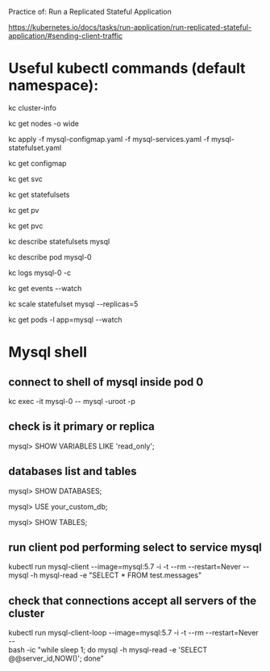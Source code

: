 Practice of:
Run a Replicated Stateful Application

https://kubernetes.io/docs/tasks/run-application/run-replicated-stateful-application/#sending-client-traffic


# Useful kubectl commands (default namespace):

kc cluster-info

kc get nodes -o wide

kc apply -f mysql-configmap.yaml -f mysql-services.yaml -f mysql-statefulset.yaml

kc get configmap

kc get svc

kc get statefulsets

kc get pv

kc get pvc


kc describe statefulsets mysql

kc describe pod mysql-0

kc logs mysql-0 -c <init-container-name>

kc get events --watch

kc scale statefulset mysql  --replicas=5

kc get pods -l app=mysql --watch


# Mysql shell

## connect to shell of mysql inside pod 0

kc exec -it mysql-0 -- mysql -uroot -p

## check is it primary or replica

mysql> SHOW VARIABLES LIKE 'read_only';

## databases list and tables

mysql> SHOW DATABASES;

mysql> USE your_custom_db;

mysql> SHOW TABLES;

## run client pod performing select to service mysql

kubectl run mysql-client --image=mysql:5.7 -i -t --rm --restart=Never --\
  mysql -h mysql-read -e "SELECT * FROM test.messages"

## check that connections accept all servers of the cluster

kubectl run mysql-client-loop --image=mysql:5.7 -i -t --rm --restart=Never --\
  bash -ic "while sleep 1; do mysql -h mysql-read -e 'SELECT @@server_id,NOW()'; done"